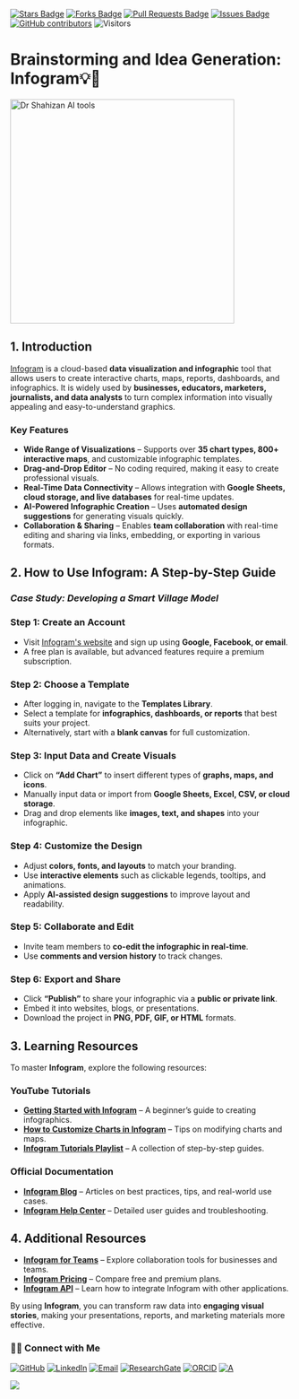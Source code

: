 <a href="https://github.com/drshahizan/short-course/stargazers"><img src="https://img.shields.io/github/stars/drshahizan/short-course" alt="Stars Badge"/></a>
<a href="https://github.com/drshahizan/short-course/network/members"><img src="https://img.shields.io/github/forks/drshahizan/short-course" alt="Forks Badge"/></a>
<a href="https://github.com/drshahizan/short-course/pulls"><img src="https://img.shields.io/github/issues-pr/drshahizan/short-course" alt="Pull Requests Badge"/></a>
<a href="https://github.com/drshahizan/short-course"><img src="https://img.shields.io/github/issues/drshahizan/short-course" alt="Issues Badge"/></a>
<a href="https://github.com/drshahizan/short-course/graphs/contributors"><img alt="GitHub contributors" src="https://img.shields.io/github/contributors/drshahizan/short-course?color=2b9348"></a>
![Visitors](https://api.visitorbadge.io/api/visitors?path=https%3A%2F%2Fgithub.com%2Fdrshahizan%2Fshort-course&labelColor=%23d9e3f0&countColor=%23697689&style=flat)

# Brainstorming and Idea Generation: Infogram💡🧠

<a href="https://github.com/drshahizan/short-course/blob/main/workshop/25AIwriting">
 <img src="https://storage.googleapis.com/jotterpad-assets/plugins/markmap/plugins-markmap1.png" alt="Dr Shahizan AI tools"  height="400">
</a>

## 1. Introduction

[Infogram](https://infogram.com/) is a cloud-based **data visualization and infographic** tool that allows users to create interactive charts, maps, reports, dashboards, and infographics. It is widely used by **businesses, educators, marketers, journalists, and data analysts** to turn complex information into visually appealing and easy-to-understand graphics.

### **Key Features**
- **Wide Range of Visualizations** – Supports over **35 chart types, 800+ interactive maps**, and customizable infographic templates.
- **Drag-and-Drop Editor** – No coding required, making it easy to create professional visuals.
- **Real-Time Data Connectivity** – Allows integration with **Google Sheets, cloud storage, and live databases** for real-time updates.
- **AI-Powered Infographic Creation** – Uses **automated design suggestions** for generating visuals quickly.
- **Collaboration & Sharing** – Enables **team collaboration** with real-time editing and sharing via links, embedding, or exporting in various formats.

## 2. How to Use Infogram: A Step-by-Step Guide

### *Case Study: Developing a Smart Village Model*

### **Step 1: Create an Account**
- Visit [Infogram's website](https://infogram.com/) and sign up using **Google, Facebook, or email**.
- A free plan is available, but advanced features require a premium subscription.

### **Step 2: Choose a Template**
- After logging in, navigate to the **Templates Library**.
- Select a template for **infographics, dashboards, or reports** that best suits your project.
- Alternatively, start with a **blank canvas** for full customization.

### **Step 3: Input Data and Create Visuals**
- Click on **“Add Chart”** to insert different types of **graphs, maps, and icons**.
- Manually input data or import from **Google Sheets, Excel, CSV, or cloud storage**.
- Drag and drop elements like **images, text, and shapes** into your infographic.

### **Step 4: Customize the Design**
- Adjust **colors, fonts, and layouts** to match your branding.
- Use **interactive elements** such as clickable legends, tooltips, and animations.
- Apply **AI-assisted design suggestions** to improve layout and readability.

### **Step 5: Collaborate and Edit**
- Invite team members to **co-edit the infographic in real-time**.
- Use **comments and version history** to track changes.

### **Step 6: Export and Share**
- Click **“Publish”** to share your infographic via a **public or private link**.
- Embed it into websites, blogs, or presentations.
- Download the project in **PNG, PDF, GIF, or HTML** formats.

## 3. Learning Resources

To master **Infogram**, explore the following resources:

### **YouTube Tutorials**
- **[Getting Started with Infogram](https://www.youtube.com/watch?v=Wgg0My-rZnc)** – A beginner’s guide to creating infographics.
- **[How to Customize Charts in Infogram](https://www.youtube.com/watch?v=hrA00STNLTo)** – Tips on modifying charts and maps.
- **[Infogram Tutorials Playlist](https://www.youtube.com/playlist?list=PLTYygCjVULcBgbWeDG9PM-R9v6VEPyq8C)** – A collection of step-by-step guides.

### **Official Documentation**
- **[Infogram Blog](https://infogram.com/blog/)** – Articles on best practices, tips, and real-world use cases.
- **[Infogram Help Center](https://support.infogram.com/)** – Detailed user guides and troubleshooting.

## 4. Additional Resources

- **[Infogram for Teams](https://infogram.com/teams)** – Explore collaboration tools for businesses and teams.
- **[Infogram Pricing](https://infogram.com/pricing)** – Compare free and premium plans.
- **[Infogram API](https://developers.infogram.com/)** – Learn how to integrate Infogram with other applications.

By using **Infogram**, you can transform raw data into **engaging visual stories**, making your presentations, reports, and marketing materials more effective.


### 🙌🏻 Connect with Me
<p align="left">
    <a href="https://github.com/drshahizan" target="_blank"><img alt="GitHub" src="https://img.shields.io/badge/-@drshahizan-181717?style=flat-square&logo=GitHub&logoColor=white"></a>
    <a href="https://www.linkedin.com/in/drshahizan" target="_blank"><img alt="LinkedIn" src="https://img.shields.io/badge/-drshahizan-blue?style=flat-square&logo=Linkedin&logoColor=white&link=https://www.linkedin.com/in/drshahizan/"></a>
    <a href="mailto:shahizan@utm.my" target="_blank"><img alt="Email" src="https://img.shields.io/badge/-shahizan@utm.my-c14438?style=flat-square&logo=Gmail&logoColor=white&link=mailto:shahizan@utm.my.com"></a>
    <a href="https://www.researchgate.net/profile/Mohd-Othman-28" target="_blank"><img alt="ResearchGate" src="https://img.shields.io/badge/-ResearchGate-00CCBB?style=flat-square&logo=ResearchGate&logoColor=white"></a>
    <a href="https://orcid.org/0000-0003-4261-1873" target="_blank"><img alt="ORCID" src="https://img.shields.io/badge/-ORCID-A6CE39?style=flat-square&logo=ORCID&logoColor=white"></a> 
 <a href="https://visitorbadge.io/status?path=https%3A%2F%2Fgithub.com%2Fdrshahizan" target="_blank"><img alt="A" src="https://api.visitorbadge.io/api/visitors?path=https%3A%2F%2Fgithub.com%2Fdrshahizan&labelColor=%23697689&countColor=%23555555&style=plastic"></a>
 
![](https://hit.yhype.me/github/profile?user_id=81284918)
</p>

